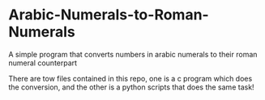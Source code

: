 # Arabic-Numerals-to-Roman-Numerals
A simple program that converts numbers in arabic numerals to their roman numeral counterpart

There are tow files contained in this repo, one is a c program which does the conversion, and the other is a python scripts that does the same task!
